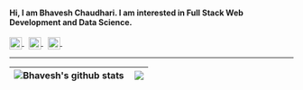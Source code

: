 #### Hi, I am Bhavesh Chaudhari. I am interested in Full Stack Web Development and Data Science.
<!-- <p align="left"> <img src="https://komarev.com/ghpvc/?username=bhavesh-chaudhari&label=Profile Views&color=blueviolet&style=plastic" alt="Bhavesh" /> </p> -->
 <a href="https://twitter.com/bhaveshc0">
  <img align="center" alt="Bhavesh's " width="22px" src="https://cdn.jsdelivr.net/npm/simple-icons@v3/icons/twitter.svg"/>
 </a>
 &nbsp;
<a href="https://www.linkedin.com/in/bhavesh-chaudhari-bb4966208/">
  <img align="center" alt="Bhavesh's Linkedin" width="22px" src="https://cdn.jsdelivr.net/npm/simple-icons@v3/icons/linkedin.svg" />
</a>
  &nbsp;
 <a href="https://codepen.io/bhavesh_c">
  <img align="center" alt="Bhavesh's Instagram" width="22px" src="https://cdn.jsdelivr.net/npm/simple-icons@v3/icons/codepen.svg" />
 </a> 
 &nbsp;
 

<hr> 

| <img align="center" src="https://github-readme-stats.vercel.app/api?username=bhavesh-chaudhari&show_icons=true&theme=light&line_height=30&count_private=true" alt="Bhavesh's github stats"/>    | <img align="right" src="https://github-readme-stats.vercel.app/api/top-langs/?username=bhavesh-chaudhari&theme=light&hide_langs_below=1&layout=compact&card_width=400&langs_count=10" /> | 
| :---        |    :----:   |        
